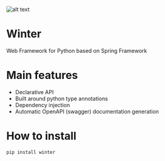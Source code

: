 ![alt text](https://travis-ci.org/mofr/winter.svg?branch=master)

# Winter
Web Framework for Python based on Spring Framework

# Main features
* Declarative API
* Built around python type annotations
* Dependency injection
* Automatic OpenAPI (swagger) documentation generation

# How to install
`pip install winter`
